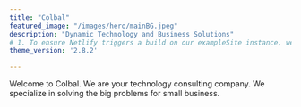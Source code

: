 ```yaml
---
title: "Colbal"
featured_image: "/images/hero/mainBG.jpeg"
description: "Dynamic Technology and Business Solutions"
# 1. To ensure Netlify triggers a build on our exampleSite instance, we need to change a file in the exampleSite directory.
theme_version: '2.8.2'

---
```

Welcome to Colbal. We are your technology consulting company. We specialize in solving the big problems for small business.


